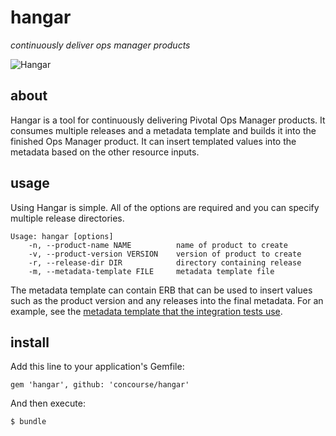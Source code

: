 # hangar

*continuously deliver ops manager products*

![Hangar](http://i.imgur.com/HoQHv2Q.jpg?2)

## about

Hangar is a tool for continuously delivering Pivotal Ops Manager products. It
consumes multiple releases and a metadata template and builds it
into the finished Ops Manager product. It can insert templated values into the
metadata based on the other resource inputs.

## usage

Using Hangar is simple. All of the options are required and you can specify
multiple release directories.

    Usage: hangar [options]
        -n, --product-name NAME          name of product to create
        -v, --product-version VERSION    version of product to create
        -r, --release-dir DIR            directory containing release
        -m, --metadata-template FILE     metadata template file

The metadata template can contain ERB that can be used to insert values such as the product version and any releases into the final metadata. For an example, see the [metadata template that the integration tests use](spec/assets/metadata/metadata.yml.erb).

## install

Add this line to your application's Gemfile:

    gem 'hangar', github: 'concourse/hangar'

And then execute:

    $ bundle

